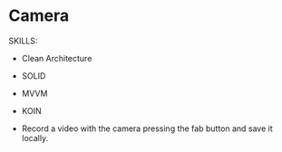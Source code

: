 # Camera

SKILLS:
- Clean Architecture
- SOLID
- MVVM
- KOIN

- Record a video with the camera pressing the fab button and save it locally.
